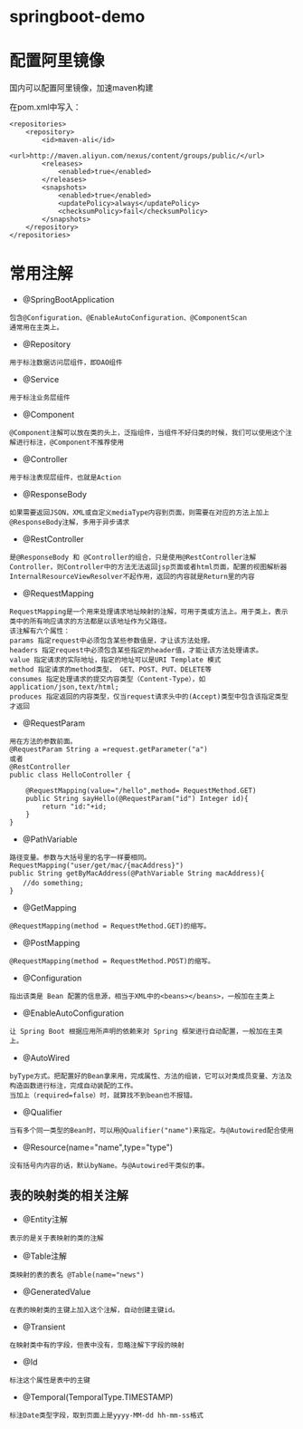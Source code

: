 # springboot-demo

# 配置阿里镜像

国内可以配置阿里镜像，加速maven构建

在pom.xml中写入：
```text
<repositories>
    <repository>
        <id>maven-ali</id>
        <url>http://maven.aliyun.com/nexus/content/groups/public/</url>
        <releases>
            <enabled>true</enabled>
        </releases>
        <snapshots>
            <enabled>true</enabled>
            <updatePolicy>always</updatePolicy>
            <checksumPolicy>fail</checksumPolicy>
        </snapshots>
    </repository>
</repositories>
```

# 常用注解

* @SpringBootApplication
```text
包含@Configuration、@EnableAutoConfiguration、@ComponentScan
通常用在主类上。
```

* @Repository
```text
用于标注数据访问层组件，即DAO组件
```

* @Service
```text
用于标注业务层组件
```

* @Component
```text
@Component注解可以放在类的头上，泛指组件，当组件不好归类的时候，我们可以使用这个注解进行标注，@Component不推荐使用
```

* @Controller
```text
用于标注表现层组件，也就是Action
```

* @ResponseBody
```text
如果需要返回JSON，XML或自定义mediaType内容到页面，则需要在对应的方法上加上@ResponseBody注解，多用于异步请求
```

* @RestController
```text
是@ResponseBody 和 @Controller的组合，只是使用@RestController注解Controller，则Controller中的方法无法返回jsp页面或者html页面，配置的视图解析器InternalResourceViewResolver不起作用，返回的内容就是Return里的内容
```

* @RequestMapping
```text
RequestMapping是一个用来处理请求地址映射的注解，可用于类或方法上。用于类上，表示类中的所有响应请求的方法都是以该地址作为父路径。
该注解有六个属性：
params 指定request中必须包含某些参数值是，才让该方法处理。
headers 指定request中必须包含某些指定的header值，才能让该方法处理请求。
value 指定请求的实际地址，指定的地址可以是URI Template 模式
method 指定请求的method类型， GET、POST、PUT、DELETE等
consumes 指定处理请求的提交内容类型（Content-Type），如application/json,text/html;
produces 指定返回的内容类型，仅当request请求头中的(Accept)类型中包含该指定类型才返回
```

* @RequestParam
```text
用在方法的参数前面。
@RequestParam String a =request.getParameter("a")
或者
@RestController
public class HelloController {

    @RequestMapping(value="/hello",method= RequestMethod.GET)
    public String sayHello(@RequestParam("id") Integer id){
        return "id:"+id;
    }
}
```

* @PathVariable
```text
路径变量。参数与大括号里的名字一样要相同。
RequestMapping("user/get/mac/{macAddress}")
public String getByMacAddress(@PathVariable String macAddress){
　　//do something;
}
```

* @GetMapping
```text
@RequestMapping(method = RequestMethod.GET)的缩写。
```

* @PostMapping
```text
@RequestMapping(method = RequestMethod.POST)的缩写。
```

* @Configuration
```text
指出该类是 Bean 配置的信息源，相当于XML中的<beans></beans>，一般加在主类上
```

* @EnableAutoConfiguration
```text
让 Spring Boot 根据应用所声明的依赖来对 Spring 框架进行自动配置，一般加在主类上。
```

* @AutoWired
```text
byType方式。把配置好的Bean拿来用，完成属性、方法的组装，它可以对类成员变量、方法及构造函数进行标注，完成自动装配的工作。
当加上（required=false）时，就算找不到bean也不报错。
```

* @Qualifier
```text
当有多个同一类型的Bean时，可以用@Qualifier("name")来指定。与@Autowired配合使用
```

* @Resource(name="name",type="type")
```text
没有括号内内容的话，默认byName。与@Autowired干类似的事。
```

## 表的映射类的相关注解

* @Entity注解
```text
表示的是关于表映射的类的注解
```
* @Table注解
```text
类映射的表的表名 @Table(name="news")
```
* @GeneratedValue
```text
在表的映射类的主键上加入这个注解，自动创建主键id。
```
* @Transient
```text
在映射类中有的字段，但表中没有，忽略注解下字段的映射
```
* @Id
```text
标注这个属性是表中的主键
```
* @Temporal(TemporalType.TIMESTAMP)
```text
标注Date类型字段，取到页面上是yyyy-MM-dd hh-mm-ss格式
```
